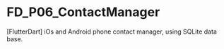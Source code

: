 # FD_P06_ContactManager
 [FlutterDart] iOs and Android phone contact manager, using SQLite data base.

